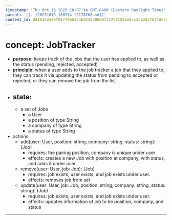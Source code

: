 ```yaml
---
timestamp: 'Thu Oct 16 2025 18:07:14 GMT-0400 (Eastern Daylight Time)'
parent: '[[../20251016_180714.f2178768.md]]'
content_id: d416362a7ef9477e66323b3242d0600f337c3152ee0cc3ca24a7b47dc506db44
---
```


# concept: JobTracker

* **purpose:** keeps track of the jobs that the user has applied to, as well as the status (pending, rejected, accepted)
* **principle:** when a user adds to the job tracker a job that they applied to, they can track it via updating the status from pending to accepted or rejected, or they can remove the job from the list
* ## state:
  * a set of Jobs
    * a User
    * a position of type String
    * a company of type String
    * a status of type String
* actions:
  * add(user: User, position: string, company: string, status: string): (Job)
    * requires: the pairing position, company is unique under user
    * effects: creates a new Job with position at company, with status, and adds it under user
  * remove(user: User, job: Job): (Job)
    * requires: job exists, user exists, and job exists under user.
    * effects: removes job from set
  * update(user: User, job: Job, position: string, company: string, status: string): (Job)
    * requires: job exists, user exists, and job exists under user.
    * effects: updates information of job to be position, company, and status

***
